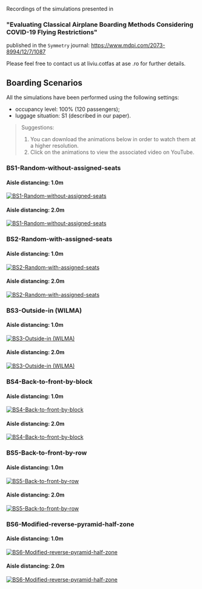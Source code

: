 Recordings of the simulations presented in 
### **"Evaluating Classical Airplane Boarding Methods Considering COVID-19 Flying Restrictions"** 
published in the `Symmetry` journal: https://www.mdpi.com/2073-8994/12/7/1087

Please feel free to contact us at liviu.cotfas at ase .ro for further details. 

## Boarding Scenarios

All the simulations have been performed using the following settings:
- occupancy level: 100% (120 passengers);
- luggage situation: S1 (described in our paper).

> Suggestions: 
> 1. You can download the animations below in order to watch them at a higher resolution.
> 2. Click on the animations to view the associated video on YouTube.

### BS1-Random-without-assigned-seats
#### Aisle distancing: 1.0m
[![BS1-Random-without-assigned-seats](recordings/bs1-1m.gif)](https://www.youtube.com/watch?v=Y2aczqklfV0)
#### Aisle distancing: 2.0m
[![BS1-Random-without-assigned-seats](recordings/bs1-2m.gif)](https://www.youtube.com/watch?v=0AE5RALXJnM)
### BS2-Random-with-assigned-seats
#### Aisle distancing: 1.0m
[![BS2-Random-with-assigned-seats](recordings/bs2-1m.gif)](https://www.youtube.com/watch?v=_dagV33h_k8)
#### Aisle distancing: 2.0m
[![BS2-Random-with-assigned-seats](recordings/bs2-2m.gif)](https://www.youtube.com/watch?v=QrJ_S1-v7k8)
### BS3-Outside-in (WILMA)
#### Aisle distancing: 1.0m
[![BS3-Outside-in (WILMA)](recordings/bs3-1m.gif)](https://www.youtube.com/watch?v=m8cUv6Y30rk)
#### Aisle distancing: 2.0m
[![BS3-Outside-in (WILMA)](recordings/bs3-2m.gif)](https://www.youtube.com/watch?v=_aqxwC3_LwI)
### BS4-Back-to-front-by-block
#### Aisle distancing: 1.0m
[![BS4-Back-to-front-by-block](recordings/bs4-1m.gif)](https://www.youtube.com/watch?v=WgBjGf7OV18)
#### Aisle distancing: 2.0m
[![BS4-Back-to-front-by-block](recordings/bs4-2m.gif)](https://www.youtube.com/watch?v=SdNIYpEYUv4)
### BS5-Back-to-front-by-row
#### Aisle distancing: 1.0m
[![BS5-Back-to-front-by-row](recordings/bs5-1m.gif)](https://www.youtube.com/watch?v=wkVa2p88420)
#### Aisle distancing: 2.0m
[![BS5-Back-to-front-by-row](recordings/bs5-2m.gif)](https://www.youtube.com/watch?v=_QewLOEKY8I)
### BS6-Modified-reverse-pyramid-half-zone
#### Aisle distancing: 1.0m
[![BS6-Modified-reverse-pyramid-half-zone](recordings/bs6-1m.gif)](https://www.youtube.com/watch?v=QlI69ZuLg5Q)
#### Aisle distancing: 2.0m
[![BS6-Modified-reverse-pyramid-half-zone](recordings/bs6-2m.gif)](https://www.youtube.com/watch?v=8D66BlOld70)
